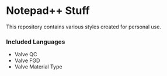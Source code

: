 # Notepad++ Stuff
This repository contains various styles created for personal use.

### Included Languages
- Valve QC
- Valve FGD
- Valve Material Type

